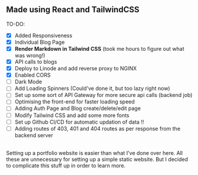 ## Made using React and TailwindCSS

TO-DO:
- [x] Added Responsiveness
- [x] Individual Blog Page
- [x] **Render Markdown in Tailwind CSS** (took me hours to figure out what was wrong!)
- [x] API calls to blogs
- [x] Deploy to Linode and add reverse proxy to NGINX
- [x] Enabled CORS
- [ ] Dark Mode
- [ ] Add Loading Spinners (Could've done it, but too lazy right now)
- [ ] Set up some sort of API Gateway for more secure api calls (backend job)
- [ ] Optimising the front-end for faster loading speed
- [ ] Adding Auth Page and Blog create/delete/edit page
- [ ] Modify Tailwind CSS and add some more fonts
- [ ] Set up Github CI/CD for automatic updation of data !!
- [ ] Adding routes of 403, 401 and 404 routes as per response from the backend server

<br/>
Setting up a portfolio website is easier than what I've done over here. All these are unnecessary for setting up a simple static website. But I decided to complicate this stuff up in order to learn more.